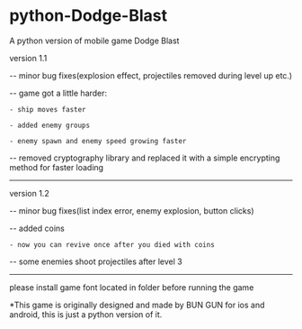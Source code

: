 # python-Dodge-Blast

A python version of mobile game Dodge Blast

version 1.1

-- minor bug fixes(explosion effect, projectiles removed during level up etc.)

-- game got a little harder:

	- ship moves faster
	
	- added enemy groups
	
	- enemy spawn and enemy speed growing faster
	
-- removed cryptography library and replaced it with a simple encrypting method for faster loading

-----------------------------------------------------------------------------------------------------

version 1.2

-- minor bug fixes(list index error, enemy explosion, button clicks)

-- added coins

	- now you can revive once after you died with coins
	
-- some enemies shoot projectiles after level 3

-----------------------------------------------------------------------------------------------------

please install game font located in folder before running the game

*This game is originally designed and made by BUN GUN for ios and android, this is just a python version of it.
